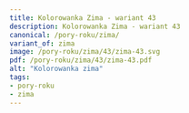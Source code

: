 ```yaml
---
title: Kolorowanka Zima - wariant 43
description: Kolorowanka Zima - wariant 43
canonical: /pory-roku/zima/
variant_of: zima
image: /pory-roku/zima/43/zima-43.svg
pdf: /pory-roku/zima/43/zima-43.pdf
alt: "Kolorowanka zima"
tags:
- pory-roku
- zima
---
```

